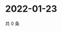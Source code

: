 # 2022-01-23

共 0 条

<!-- BEGIN WEIBO -->
<!-- 最后更新时间 Sun Jan 23 2022 15:08:42 GMT+0800 (China Standard Time) -->

<!-- END WEIBO -->
